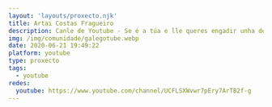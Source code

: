 ```yaml
---
layout: 'layouts/proxecto.njk'
title: Artai Costas Fragueiro
description: Canle de Youtube - Se é a túa e lle queres engadir unha descripción e etiquetas, ponte en contacto con nós.
img: /img/comunidade/galegotube.webp
date: 2020-06-21 19:49:22
platform: youtube
type: proxecto
tags:
  - youtube
redes:
  youtube: https://www.youtube.com/channel/UCFLSXWvwr7pEry7ArTB2f-g
---
```


